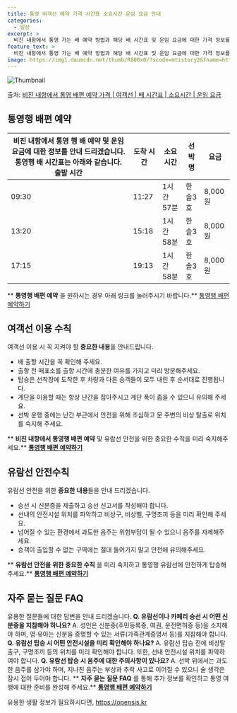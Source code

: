 ```yaml
---
title: 통영 여객선 예약 가격 시간표 소요시간 운임 요금 안내
categories:
  - 일상
excerpt: >
  비진 내항에서 통영 가는 배 예약 방법과 해당 배 시간표 및 운임 요금에 대한 가격 정보를 안내 드리겠습니다. 안전하고 재밋는 통영행 여행을 위해 아래 정보 참고하시기 바랍니다. 통영행 배편 예약하기 👈 클릭비진 내항에서 통영행 배 시간표출발 시간도착 시간소요 시간선박명요금09:3011:271시간 57분한솔3호8,000원13:2015:181시간 58분한솔3호8,000원17:1519:131시간 58분한솔3호8,000원통영행 배편 예약하기 👈 클릭비진 내항에서 통영행 여객선 탑승 시 이용수칙여객선 이용 시 꼭 지켜야 할 중요한 수칙들을 소개합니다. 1. 배 출항 시간 확인 배 출항 시간을 꼭 확인해 주세요. 2. 출항 전 매표소 방문 혼잡을 피하기 위해 출항 시간에 충분한 여유를 가지고 매표소를 미리 방문해..
feature_text: >
  비진 내항에서 통영 가는 배 예약 방법과 해당 배 시간표 및 운임 요금에 대한 가격 정보를 안내 드리겠습니다. 안전하고 재밋는 통영행 여행을 위해 아래 정보 참고하시기 바랍니다. 통영행 배편 예약하기 👈 클릭비진 내항에서 통영행 배 시간표출발 시간도착 시간소요 시간선박명요금09:3011:271시간 57분한솔3호8,000원13:2015:181시간 58분한솔3호8,000원17:1519:131시간 58분한솔3호8,000원통영행 배편 예약하기 👈 클릭비진 내항에서 통영행 여객선 탑승 시 이용수칙여객선 이용 시 꼭 지켜야 할 중요한 수칙들을 소개합니다. 1. 배 출항 시간 확인 배 출항 시간을 꼭 확인해 주세요. 2. 출항 전 매표소 방문 혼잡을 피하기 위해 출항 시간에 충분한 여유를 가지고 매표소를 미리 방문해..
image: https://img1.daumcdn.net/thumb/R800x0/?scode=mtistory2&fname=https%3A%2F%2Fblog.kakaocdn.net%2Fdn%2Fqw2dl%2FbtsHDi40LT7%2FRKsH6h6ciu4txp3OEkQkV0%2Fimg.webp
---
```


![Thumbnail](https://img1.daumcdn.net/thumb/R800x0/?scode=mtistory2&fname=https%3A%2F%2Fblog.kakaocdn.net%2Fdn%2Fqw2dl%2FbtsHDi40LT7%2FRKsH6h6ciu4txp3OEkQkV0%2Fimg.webp)

<p>출처: <a href="https://opensis.kr/entry/%EB%B9%84%EC%A7%84-%EB%82%B4%ED%95%AD%EC%97%90%EC%84%9C-%ED%86%B5%EC%98%81-%EB%B0%B0%ED%8E%B8-%EC%98%88%EC%95%BD-%EA%B0%80%EA%B2%A9-%EC%97%AC%EA%B0%9D%EC%84%A0-%EB%B0%B0-%EC%8B%9C%EA%B0%84%ED%91%9C-%EC%86%8C%EC%9A%94%EC%8B%9C%EA%B0%84-%EC%9A%B4%EC%9E%84-%EC%9A%94%EA%B8%88" rel="dofollow">비진 내항에서 통영 배편 예약 가격 | 여객선 | 배 시간표 | 소요시간 | 운임 요금</a> </p>

## 통영행 배편 예약

비진 내항에서 통영 행 배 예약 및 운임 요금에 대한 정보를 안내 드리겠습니다. 통영행 배 시간표는 아래와 같습니다.  **출발 시간** | **도착 시간** | **소요 시간** | **선박명** | **요금**  
---|---|---|---|---  
09:30 | 11:27 | 1시간 57분 | 한솔3호 | 8,000원  
13:20 | 15:18 | 1시간 58분 | 한솔3호 | 8,000원  
17:15 | 19:13 | 1시간 58분 | 한솔3호 | 8,000원  
** **통영행 배편 예약** 을 원하시는 경우 아래 링크를 눌러주시기 바랍니다.** [통영행 배편
예약하기](https://booking.com)  

## 여객선 이용 수칙

여객선 이용 시 꼭 지켜야 할 **중요한 내용**을 안내드립니다.

  * 배 출항 시간을 꼭 확인해 주세요.
  * 출항 전 매표소를 출항 시간에 충분한 여유를 가지고 미리 방문해주세요.
  * 탑승은 선착장에 도착한 후 차량과 다른 승객들이 모두 내린 후 순서대로 진행됩니다.
  * 계단을 이용할 때는 항상 난간을 잡아주시고 계단 폭이 좁을 수 있으니 유의해 주세요.
  * 선박 운행 중에는 난간 부근에서 안전을 위해 조심하고 문 주변의 비상 탈출로 위치를 숙지해 주세요.

** **비진 내항에서 통영행 배편 예약** 및 유람선 안전을 위한 중요한 수칙을 미리 숙지해주세요.** **[통영행 배편
예약하기](https://booking.com)**  

## 유람선 안전수칙

유람선 안전을 위한 **중요한 내용**들을 안내 드리겠습니다.

  * 승선 시 신분증을 제출하고 승선 신고서를 작성해야 합니다.
  * 선내의 안전시설 위치를 파악하고 비상구, 비상벨, 구명조끼 등을 미리 확인해 주세요.
  * 넘어질 수 있는 환경에서 과도한 음주는 위험부담이 될 수 있으니 음주를 자제해주세요.
  * 승객이 출입할 수 없는 구역에는 절대 들어가지 말고 안전에 유의해주세요.

** **유람선 안전을 위한 중요한 수칙** 을 미리 숙지하고 통영행 유람선에 안전하게 탑승해 주세요.** **[통영행 배편
예약하기](https://booking.com)**  

## 자주 묻는 질문 FAQ

유용한 질문들에 대한 답변을 안내 드리겠습니다. **Q. 유람선이나 카페리 승선 시 어떤 신분증을 지참해야 하나요?** A. 성인은
신분증(주민등록증, 여권, 운전면허증 등)을 소지해야 하며, 영·유아는 신분을 증명할 수 있는 서류(가족관계증명서 등)를 지참해야 합니다.
**Q. 유람선 탑승 시 어떤 안전시설을 미리 확인해야 하나요?** A. 유람선 탑승 전에 비상탈출구, 구명조끼 등의 위치를 미리 확인해야
합니다. 또한, 선내 안전시설 위치를 파악하여야 합니다. **Q. 유람선 탑승 시 음주에 대한 주의사항이 있나요?** A. 선박 위에서는
과도한 음주를 삼가야 하며, 지나친 음주는 부상과 추락 사고로 이어질 수 있으니 술 생각은 잠시 접어 두어야 합니다. ** **자주 묻는
질문 FAQ** 를 통해 추가 정보를 확인하고 통영 여행에 대한 준비를 완성해 주세요.** **[통영행 배편
예약하기](https://booking.com)**

 

유용한 생활 정보가 필요하시다면, <a href="https://opensis.kr" rel="dofollow">https://opensis.kr</a>


